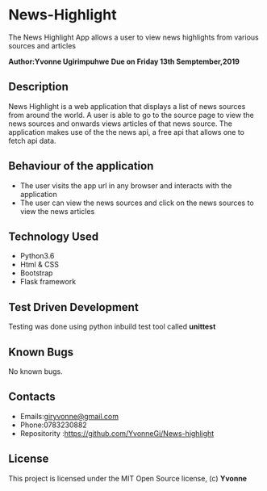 # News-Highlight

The News Highlight App allows a user to view news highlights from various sources and articles

**Author:Yvonne Ugirimpuhwe**
**Due on Friday 13th Semptember,2019**


## Description

News Highlight is a web application that displays a list of news sources from around the world. A user is able to go to the source page to view the news sources and onwards views articles of that news source. The application makes use of the the news api, a free api that allows one to fetch api data.

## Behaviour of the application

+ The user visits the app url in any browser and interacts with the application
+ The user can view the news sources and click on the news sources to view the news articles

## Technology Used

+ Python3.6
+ Html & CSS
+ Bootstrap
+ Flask framework

## Test Driven Development

Testing was done using python inbuild test tool called **unittest**

## Known Bugs

No known bugs.

## Contacts

+ Emails:giryvonne@gmail.com 
+ Phone:0783230882
+ Repositority :https://github.com/YvonneGi/News-highlight

## License 

This project is licensed under the MIT Open Source license, (c) **Yvonne**
